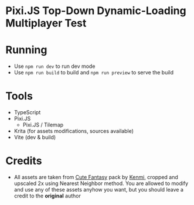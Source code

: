 # Pixi.JS Top-Down Dynamic-Loading Multiplayer Test

# Running

- Use `npm run dev` to run dev mode
- Use `npm run build` to build and `npm run preview` to serve the build

# Tools

- TypeScript
- Pixi.JS
  - Pixi.JS / Tilemap
- Krita (for assets modifications, sources available)
- Vite (dev & build)

# Credits

- All assets are taken from [Cute Fantasy](https://kenmi-art.itch.io/cute-fantasy-rpg) pack by [Kenmi](https://kenmi-art.itch.io/), cropped and upscaled 2x using Nearest Neighbor method. You are allowed to modify and use any of these assets anyhow you want, but you should leave a credit to the **original** author
